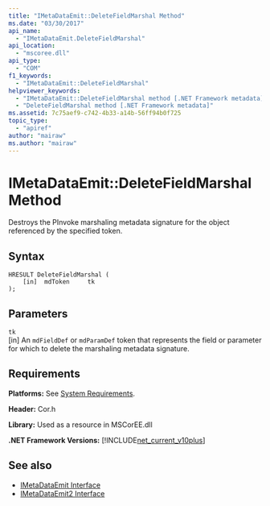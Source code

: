 ```yaml
---
title: "IMetaDataEmit::DeleteFieldMarshal Method"
ms.date: "03/30/2017"
api_name: 
  - "IMetaDataEmit.DeleteFieldMarshal"
api_location: 
  - "mscoree.dll"
api_type: 
  - "COM"
f1_keywords: 
  - "IMetaDataEmit::DeleteFieldMarshal"
helpviewer_keywords: 
  - "IMetaDataEmit::DeleteFieldMarshal method [.NET Framework metadata]"
  - "DeleteFieldMarshal method [.NET Framework metadata]"
ms.assetid: 7c75aef9-c742-4b33-a14b-56ff94b0f725
topic_type: 
  - "apiref"
author: "mairaw"
ms.author: "mairaw"
---
```

# IMetaDataEmit::DeleteFieldMarshal Method
Destroys the PInvoke marshaling metadata signature for the object referenced by the specified token.  
  
## Syntax  
  
```  
HRESULT DeleteFieldMarshal (  
    [in]  mdToken     tk  
);  
```  
  
## Parameters  
 `tk`  
 [in] An `mdFieldDef` or `mdParamDef` token that represents the field or parameter for which to delete the marshaling metadata signature.  
  
## Requirements  
 **Platforms:** See [System Requirements](../../../../docs/framework/get-started/system-requirements.md).  
  
 **Header:** Cor.h  
  
 **Library:** Used as a resource in MSCorEE.dll  
  
 **.NET Framework Versions:** [!INCLUDE[net_current_v10plus](../../../../includes/net-current-v10plus-md.md)]  
  
## See also
- [IMetaDataEmit Interface](../../../../docs/framework/unmanaged-api/metadata/imetadataemit-interface.md)
- [IMetaDataEmit2 Interface](../../../../docs/framework/unmanaged-api/metadata/imetadataemit2-interface.md)
